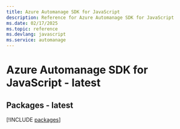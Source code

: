 ```yaml
---
title: Azure Automanage SDK for JavaScript
description: Reference for Azure Automanage SDK for JavaScript
ms.date: 02/17/2025
ms.topic: reference
ms.devlang: javascript
ms.service: automanage
---
```

# Azure Automanage SDK for JavaScript - latest
## Packages - latest
[!INCLUDE [packages](automanage-index.md)]